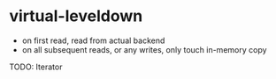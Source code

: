 # virtual-leveldown

- on first read, read from actual backend
- on all subsequent reads, or any writes, only touch in-memory copy

TODO: Iterator